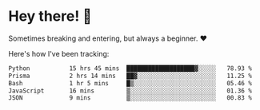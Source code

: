 # Hey there! 👋
Sometimes breaking and entering, but always a beginner. ❤️

Here's how I've been tracking:
<!--START_SECTION:waka-->

```txt
Python           15 hrs 45 mins  ███████████████████▓░░░░░   78.93 %
Prisma           2 hrs 14 mins   ██▓░░░░░░░░░░░░░░░░░░░░░░   11.25 %
Bash             1 hr 5 mins     █▒░░░░░░░░░░░░░░░░░░░░░░░   05.46 %
JavaScript       16 mins         ▒░░░░░░░░░░░░░░░░░░░░░░░░   01.36 %
JSON             9 mins          ▒░░░░░░░░░░░░░░░░░░░░░░░░   00.83 %
```

<!--END_SECTION:waka-->
